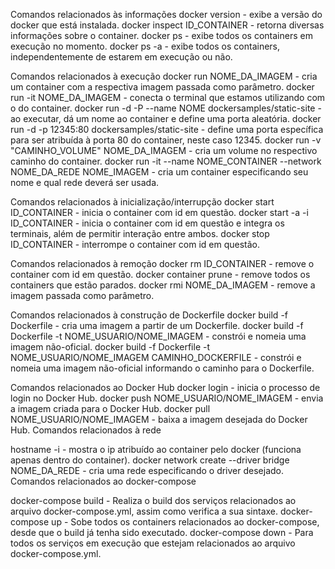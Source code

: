 Comandos relacionados às informações
docker version - exibe a versão do docker que está instalada.
docker inspect ID_CONTAINER - retorna diversas informações sobre o container.
docker ps - exibe todos os containers em execução no momento.
docker ps -a - exibe todos os containers, independentemente de estarem em execução ou não.

Comandos relacionados à execução
docker run NOME_DA_IMAGEM - cria um container com a respectiva imagem passada como parâmetro.
docker run -it NOME_DA_IMAGEM - conecta o terminal que estamos utilizando com o do container.
docker run -d -P --name NOME dockersamples/static-site - ao executar, dá um nome ao container e define uma porta aleatória.
docker run -d -p 12345:80 dockersamples/static-site - define uma porta específica para ser atribuída à porta 80 do container, neste caso 12345.
docker run -v "CAMINHO_VOLUME" NOME_DA_IMAGEM - cria um volume no respectivo caminho do container.
docker run -it --name NOME_CONTAINER --network NOME_DA_REDE NOME_IMAGEM - cria um container especificando seu nome e qual rede deverá ser usada.

Comandos relacionados à inicialização/interrupção
docker start ID_CONTAINER - inicia o container com id em questão.
docker start -a -i ID_CONTAINER - inicia o container com id em questão e integra os terminais, além de permitir interação entre ambos.
docker stop ID_CONTAINER - interrompe o container com id em questão.

Comandos relacionados à remoção
docker rm ID_CONTAINER - remove o container com id em questão.
docker container prune - remove todos os containers que estão parados.
docker rmi NOME_DA_IMAGEM - remove a imagem passada como parâmetro.

Comandos relacionados à construção de Dockerfile
docker build -f Dockerfile - cria uma imagem a partir de um Dockerfile.
docker build -f Dockerfile -t NOME_USUARIO/NOME_IMAGEM - constrói e nomeia uma imagem não-oficial.
docker build -f Dockerfile -t NOME_USUARIO/NOME_IMAGEM CAMINHO_DOCKERFILE - constrói e nomeia uma imagem não-oficial informando o caminho para o Dockerfile.

Comandos relacionados ao Docker Hub
docker login - inicia o processo de login no Docker Hub.
docker push NOME_USUARIO/NOME_IMAGEM - envia a imagem criada para o Docker Hub.
docker pull NOME_USUARIO/NOME_IMAGEM - baixa a imagem desejada do Docker Hub.
Comandos relacionados à rede

hostname -i - mostra o ip atribuído ao container pelo docker (funciona apenas dentro do container).
docker network create --driver bridge NOME_DA_REDE - cria uma rede especificando o driver desejado.
Comandos relacionados ao docker-compose

docker-compose build - Realiza o build dos serviços relacionados ao arquivo docker-compose.yml, assim como verifica a sua sintaxe.
docker-compose up - Sobe todos os containers relacionados ao docker-compose, desde que o build já tenha sido executado.
docker-compose down - Para todos os serviços em execução que estejam relacionados ao arquivo docker-compose.yml.